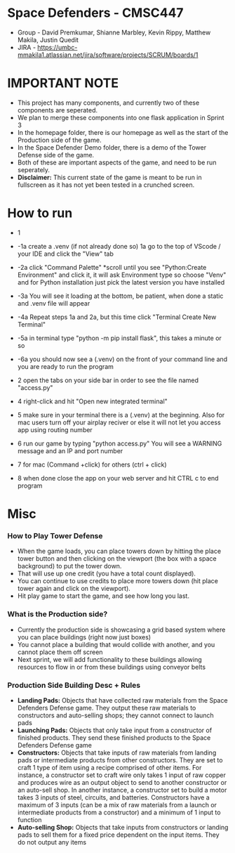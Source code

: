# Space Defenders - CMSC447
* Group - David Premkumar, Shianne Marbley, Kevin Rippy, Matthew Makila, Justin Quedit
* JIRA - https://umbc-mmakila1.atlassian.net/jira/software/projects/SCRUM/boards/1

# IMPORTANT NOTE
* This project has many components, and currently two of these components are seperated.
* We plan to merge these components into one flask application in Sprint 3
* In the homepage folder, there is our homepage as well as the start of the Production side of the game.
* In the Space Defender Demo folder, there is a demo of the Tower Defense side of the game.
* Both of these are important aspects of the game, and need to be run seperately.
* __Disclaimer:__ This current state of the game is meant to be run in fullscreen as it has not yet been tested in a crunched screen.

# How to run
* 1
* -1a create a .venv (if not already done so) 1a go to the top of VScode / your IDE and click the "View" tab
* -2a click "Command Palette" *scroll until you see "Python:Create Environment" and click it, it will ask Environment type so choose "Venv" and for Python installation just pick the latest version you have installed
* -3a You will see it loading at the bottom, be patient, when done a static and .venv file will appear

* -4a Repeat steps 1a and 2a, but this time click "Terminal Create New Terminal"

* -5a in terminal type "python -m pip install flask", this takes a minute or so

* -6a you should now see a (.venv) on the front of your command line 
    and you are ready to run the program
    
* 2 open the tabs on your side bar in order to see the file named "access.py"
* 4 right-click and hit "Open new integrated terminal"
* 5 make sure in your terminal there is a (.venv) at the beginning. Also for mac users turn off your airplay reciver or else it will not let you access app using routing number
* 6 run our game by typing "python access.py" You will see a WARNING message and an IP and port number
* 7 for mac (Command +click) for others (ctrl + click)
* 8 when done close the app on your web server and hit CTRL c to end program

# Misc
### How to Play Tower Defense
* When the game loads, you can place towers down by hitting the place tower button and then clicking on the viewport (the box with a space background) to put the tower down.
* That will use up one credit (you have a total count displayed).
* You can continue to use credits to place more towers down (hit place tower again and click on the viewport). 
* Hit play game to start the game, and see how long you last.
### What is the Production side?
* Currently the production side is showcasing a grid based system where you can place buildings (right now just boxes)
* You cannot place a building that would collide with another, and you cannot place them off screen
* Next sprint, we will add functionality to these buildings allowing resources to flow in or from these buildings using conveyor belts
### Production Side Building Desc + Rules
* __Landing Pads:__ Objects that have collected raw materials from the Space Defenders Defense game. They output these raw materials to constructors and auto-selling shops; they cannot connect to launch pads
* __Launching Pads:__ Objects that only take input from a constructor of finished products. They send these finished products to the Space Defenders Defense game
* __Constructors:__ Objects that take inputs of raw materials from landing pads or intermediate products from other constructors. They are set to craft 1 type of item using a recipe comprised of other items. For instance, a constructor set to craft wire only takes 1 input of raw copper and produces wire as an output object to send to another constructor or an auto-sell shop. In another instance, a constructor set to build a motor takes 3 inputs of steel, circuits, and batteries. Constructors have a maximum of 3 inputs (can be a mix of raw materials from a launch or intermediate products from a constructor) and a minimum of 1 input to function
* __Auto-selling Shop:__ Objects that take inputs from constructors or landing pads to sell them for a fixed price dependent on the input items. They do not output any items
